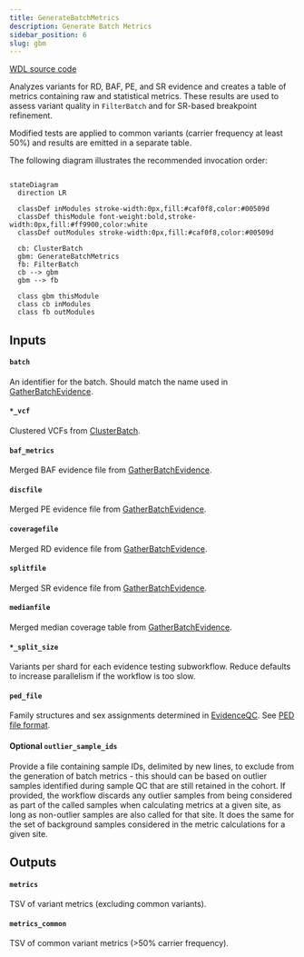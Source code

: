 ```yaml
---
title: GenerateBatchMetrics
description: Generate Batch Metrics
sidebar_position: 6
slug: gbm
---
```


[WDL source code](https://github.com/broadinstitute/gatk-sv/blob/main/wdl/GenerateBatchMetrics.wdl)

Analyzes variants for RD, BAF, PE, and SR evidence and creates a table of metrics containing raw and statistical 
metrics. These results are used to assess variant quality in `FilterBatch` and for SR-based breakpoint refinement.

Modified tests are applied to common variants (carrier frequency at least 50%) and results are emitted in a separate table.

The following diagram illustrates the recommended invocation order:

```mermaid

stateDiagram
  direction LR
  
  classDef inModules stroke-width:0px,fill:#caf0f8,color:#00509d
  classDef thisModule font-weight:bold,stroke-width:0px,fill:#ff9900,color:white
  classDef outModules stroke-width:0px,fill:#caf0f8,color:#00509d

  cb: ClusterBatch
  gbm: GenerateBatchMetrics
  fb: FilterBatch
  cb --> gbm
  gbm --> fb
  
  class gbm thisModule
  class cb inModules
  class fb outModules
```

## Inputs

#### `batch`
An identifier for the batch. Should match the name used in [GatherBatchEvidence](./gbe#batch).

#### `*_vcf`
Clustered VCFs from [ClusterBatch](./cb#clustered__vcf).

#### `baf_metrics`
Merged BAF evidence file from [GatherBatchEvidence](./gbe#merged_baf).

#### `discfile`
Merged PE evidence file from [GatherBatchEvidence](./gbe#merged_pe).

#### `coveragefile`
Merged RD evidence file from [GatherBatchEvidence](./gbe#merged_bincov).

#### `splitfile`
Merged SR evidence file from [GatherBatchEvidence](./gbe#merged_sr).

#### `medianfile`
Merged median coverage table from [GatherBatchEvidence](./gbe#median_cov).

#### `*_split_size`
Variants per shard for each evidence testing subworkflow. Reduce defaults to increase parallelism if the workflow is 
too slow.

#### `ped_file`
Family structures and sex assignments determined in [EvidenceQC](./eqc). See [PED file format](/docs/gs/inputs#ped-format).

#### <HighlightOptionalArg>Optional</HighlightOptionalArg> `outlier_sample_ids`
Provide a file containing sample IDs, delimited by new lines, to exclude from the generation of batch metrics - 
this should can be based on outlier samples identified during sample QC that are still retained in the cohort. If 
provided, the workflow discards any outlier samples from being considered as part of the called samples when 
calculating metrics at a given site, as long as non-outlier samples are also called for that site. It does the 
same for the set of background samples considered in the metric calculations for a given site.

## Outputs

#### `metrics`
TSV of variant metrics (excluding common variants).

#### `metrics_common`
TSV of common variant metrics (>50% carrier frequency).
